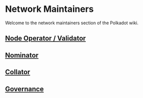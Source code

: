 # Network Maintainers

Welcome to the network maintainers section of the Polkadot wiki.

## [Node Operator / Validator](./node_operator.md)

## [Nominator](./nominator.md)

## [Collator](./collator.md)

## [Governance](./governance)

